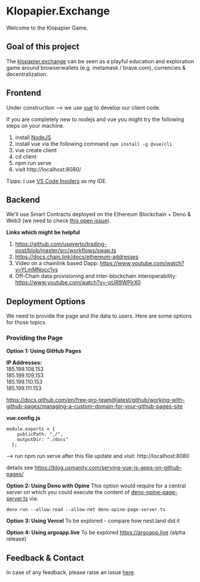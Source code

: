 # Klopapier.Exchange

Welcome to the Klopapier Game.

## Goal of this project
The [klopapier.exchange](https://klopapier.exchange) can be seen as a playful education and exploration game around browserwallets (e.g. metamask / brave.com), currencies & decentralization.

## Frontend
Under construction --> we use [vue](https://cli.vuejs.org/) to develop our client code.  

If you are completely new to nodejs and vue you might try the following steps on your machine.  

1. install [NodeJS](https://nodejs.org/en/)
2. install vue via the following command ```npm install -g @vue/cli```
3. vue create client 
4. cd client
5. npm run serve
6. visit http://localhost:8080/

Tipps: 
I use [VS Code Insiders](https://code.visualstudio.com/insiders/) as my IDE.  

## Backend
We'll use Smart Contracts deployed on the Ethereum Blockchain + Deno & Web3 (we need to check [this open issue](https://github.com/ethereum/web3.js/issues/3700)).  

**Links which might be helpful**
1. https://github.com/useverto/trading-post/blob/master/src/workflows/swap.ts  
2. https://docs.chain.link/docs/ethereum-addresses    
3. Video on a chainlink based Dapp: https://www.youtube.com/watch?v=YLmMNocc1ys  
4. Off-Chain data provisioning and inter-blockchain interoperability: https://www.youtube.com/watch?v=-pUR9WPIrX0


## Deployment Options
We need to provide the page and the data to users. Here are some options for those topics.
### Providing the Page
**Option 1: Using GitHub Pages**

**IP Addresses:**  
185.199.108.153  
185.199.109.153  
185.199.110.153  
185.199.111.153  

https://docs.github.com/en/free-pro-team@latest/github/working-with-github-pages/managing-a-custom-domain-for-your-github-pages-site

**vue.config.js**
```
module.exports = {
    publicPath: "./",
    outputDir: "./docs"
  };
```

--> run npm run serve after this file update and visit: http://localhost:8080   

details see https://blog.usmanity.com/serving-vue-js-apps-on-github-pages/


**Option 2: Using Deno with Opine**
This option would require for a central server on which you could execute the content of [deno-opine-page-server.ts]() via:  
```
deno run --allow-read --allow-net deno-opine-page-server.ts
```

**Option 3: Using Vercel**
To be explored - compare how nest.land did it

**Option 4: Using argoapp.live**
To be explored https://argoapp.live (alpha release)


## Feedback & Contact
In case of any feedback, please raise an issue [here](https://github.com/michael-spengler/klopapier.exchange/issues/new).

